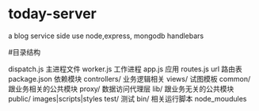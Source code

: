 # today-server

a blog service side use node,express, mongodb handlebars

#目录结构

dispatch.js 主进程文件
worker.js 工作进程
app.js 应用
routes.js url 路由表
package.json 依赖模块
controllers/ 业务逻辑相关
views/ 试图模板
common/ 跟业务相关的公共模块
proxy/ 数据访问代理层
lib/ 跟业务无关的公共模块
public/ images|scripts|styles
test/ 测试
bin/ 相关运行脚本
node_moudules
